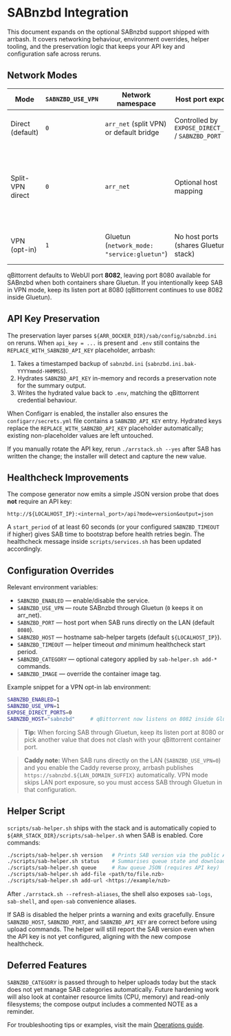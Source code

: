 # SABnzbd Integration

This document expands on the optional SABnzbd support shipped with arrbash. It covers
networking behaviour, environment overrides, helper tooling, and the preservation
logic that keeps your API key and configuration safe across reruns.

## Network Modes

| Mode | `SABNZBD_USE_VPN` | Network namespace | Host port exposure | Notes |
| ---- | ----------------- | ----------------- | ------------------ | ----- |
| Direct (default) | `0` | `arr_net` (split VPN) or default bridge | Controlled by `EXPOSE_DIRECT_PORTS` / `SABNZBD_PORT` | Keeps SAB reachable by the *Arr containers. |
| Split-VPN direct | `0` | `arr_net` | Optional host mapping | Matches downloader connectivity expected by Sonarr/Radarr while qBittorrent remains tunneled. |
| VPN (opt-in) | `1` | Gluetun (`network_mode: "service:gluetun"`) | No host ports (shares Gluetun stack) | Use only when SAB must egress via the VPN. |

qBittorrent defaults to WebUI port **8082**, leaving port 8080 available for
SABnzbd when both containers share Gluetun. If you intentionally keep SAB in
VPN mode, keep its listen port at 8080 (qBittorrent continues to use 8082
inside Gluetun).

## API Key Preservation

The preservation layer parses `${ARR_DOCKER_DIR}/sab/config/sabnzbd.ini` on reruns.
When `api_key = ...` is present and `.env` still contains the
`REPLACE_WITH_SABNZBD_API_KEY` placeholder, arrbash:

1. Takes a timestamped backup of `sabnzbd.ini` (`sabnzbd.ini.bak-YYYYmmdd-HHMMSS`).
2. Hydrates `SABNZBD_API_KEY` in-memory and records a preservation note for the
   summary output.
3. Writes the hydrated value back to `.env`, matching the qBittorrent credential
   behaviour.

When Configarr is enabled, the installer also ensures the `configarr/secrets.yml`
file contains a `SABNZBD_API_KEY` entry. Hydrated keys replace the
`REPLACE_WITH_SABNZBD_API_KEY` placeholder automatically; existing non-placeholder
values are left untouched.

If you manually rotate the API key, rerun `./arrstack.sh --yes` after SAB has
written the change; the installer will detect and capture the new value.

## Healthcheck Improvements

The compose generator now emits a simple JSON version probe that does **not**
require an API key:

```
http://${LOCALHOST_IP}:<internal_port>/api?mode=version&output=json
```

A `start_period` of at least 60 seconds (or your configured `SABNZBD_TIMEOUT` if
higher) gives SAB time to bootstrap before health retries begin. The healthcheck
message inside `scripts/services.sh` has been updated accordingly.

## Configuration Overrides

Relevant environment variables:

- `SABNZBD_ENABLED` — enable/disable the service.
- `SABNZBD_USE_VPN` — route SABnzbd through Gluetun (`0` keeps it on arr_net).
- `SABNZBD_PORT` — host port when SAB runs directly on the LAN (default `8080`).
- `SABNZBD_HOST` — hostname sab-helper targets (default `${LOCALHOST_IP}`).
- `SABNZBD_TIMEOUT` — helper timeout *and* minimum healthcheck start period.
- `SABNZBD_CATEGORY` — optional category applied by `sab-helper.sh add-*` commands.
- `SABNZBD_IMAGE` — override the container image tag.

Example snippet for a VPN opt-in lab environment:

```bash
SABNZBD_ENABLED=1
SABNZBD_USE_VPN=1
EXPOSE_DIRECT_PORTS=0
SABNZBD_HOST="sabnzbd"     # qBittorrent now listens on 8082 inside Gluetun
```

> **Tip:** When forcing SAB through Gluetun, keep its listen port at 8080 or pick
> another value that does not clash with your qBittorrent container port.

> **Caddy note:** When SAB runs directly on the LAN (`SABNZBD_USE_VPN=0`) and
> you enable the Caddy reverse proxy, arrbash publishes
> `https://sabnzbd.${LAN_DOMAIN_SUFFIX}` automatically. VPN mode skips LAN port
> exposure, so you must access SAB through Gluetun in that configuration.

## Helper Script

`scripts/sab-helper.sh` ships with the stack and is automatically copied to
`${ARR_STACK_DIR}/scripts/sab-helper.sh` when SAB is enabled. Core commands:

```bash
./scripts/sab-helper.sh version   # Prints SAB version via the public API endpoint
./scripts/sab-helper.sh status    # Summarises queue state and download speed
./scripts/sab-helper.sh queue     # Raw queue JSON (requires API key)
./scripts/sab-helper.sh add-file <path/to/file.nzb>
./scripts/sab-helper.sh add-url <https://example/nzb>
```

After `./arrstack.sh --refresh-aliases`, the shell also exposes `sab-logs`,
`sab-shell`, and `open-sab` convenience aliases.

If SAB is disabled the helper prints a warning and exits gracefully. Ensure
`SABNZBD_HOST`, `SABNZBD_PORT`, and `SABNZBD_API_KEY` are correct before using upload commands.
The helper will still report the SAB version even when the API key is not yet
configured, aligning with the new compose healthcheck.

## Deferred Features

`SABNZBD_CATEGORY` is passed through to helper uploads today but the stack does
not yet manage SAB categories automatically. Future hardening work will also look
at container resource limits (CPU, memory) and read-only filesystems; the compose
output includes a commented NOTE as a reminder.

For troubleshooting tips or examples, visit the main [Operations guide](operations.md).
